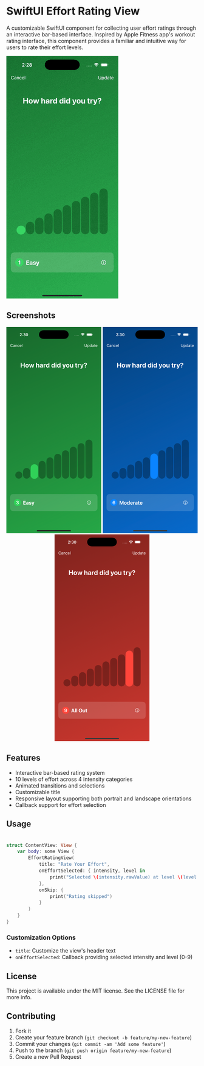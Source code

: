 # SwiftUI Effort Rating View

A customizable SwiftUI component for collecting user effort ratings through an interactive bar-based interface. Inspired by Apple Fitness app's workout rating interface, this component provides a familiar and intuitive way for users to rate their effort levels.

![Demo Video](assets/demo.gif)

## Screenshots

<div align="center">
  <img src="assets/ss1.png" width="250" />
  <img src="assets/ss2.png" width="250" />
  <img src="assets/ss3.png" width="250" />
</div>

## Features

- Interactive bar-based rating system
- 10 levels of effort across 4 intensity categories
- Animated transitions and selections
- Customizable title
- Responsive layout supporting both portrait and landscape orientations
- Callback support for effort selection


## Usage

```swift

struct ContentView: View {
    var body: some View {
        EffortRatingView(
            title: "Rate Your Effort",
            onEffortSelected: { intensity, level in
                print("Selected \(intensity.rawValue) at level \(level + 1)")
            },
            onSkip: {
                print("Rating skipped")
            }
        )
    }
}
```

### Customization Options

- `title`: Customize the view's header text
- `onEffortSelected`: Callback providing selected intensity and level (0-9)

## License

This project is available under the MIT license. See the LICENSE file for more info.

## Contributing

1. Fork it
2. Create your feature branch (`git checkout -b feature/my-new-feature`)
3. Commit your changes (`git commit -am 'Add some feature'`)
4. Push to the branch (`git push origin feature/my-new-feature`)
5. Create a new Pull Request